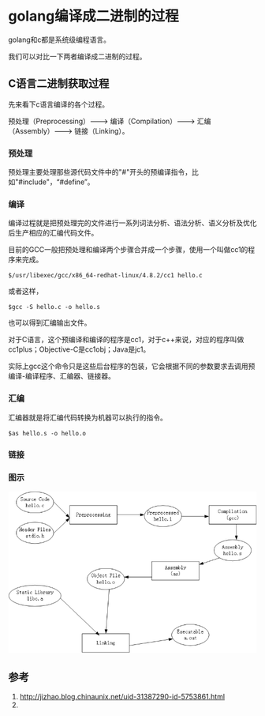 # golang编译成二进制的过程

golang和c都是系统级编程语言。

我们可以对比一下两者编译成二进制的过程。

## C语言二进制获取过程

先来看下c语言编译的各个过程。

预处理（Preprocessing）---> 编译（Compilation）---> 汇编（Assembly）---> 链接（Linking）。

### 预处理

预处理主要处理那些源代码文件中的"#"开头的预编译指令，比如"#include"，“#define”。

### 编译

编译过程就是把预处理完的文件进行一系列词法分析、语法分析、语义分析及优化后生产相应的汇编代码文件。

目前的GCC一般把预处理和编译两个步骤合并成一个步骤，使用一个叫做cc1的程序来完成。

```shell
$/usr/libexec/gcc/x86_64-redhat-linux/4.8.2/cc1 hello.c
```

或者这样，

```shell
$gcc -S hello.c -o hello.s
```

也可以得到汇编输出文件。

对于C语言，这个预编译和编译的程序是cc1，对于c++来说，对应的程序叫做cc1plus；Objective-C是cc1obj；Java是jc1。

实际上gcc这个命令只是这些后台程序的包装，它会根据不同的参数要求去调用预编译-编译程序、汇编器、链接器。

### 汇编

汇编器就是将汇编代码转换为机器可以执行的指令。

```shell
$as hello.s -o hello.o	
```



### 链接



### 图示

![](https://raw.githubusercontent.com/ernest-dzf/docs/master/pic/bianyi.png)

## 参考

1. http://jizhao.blog.chinaunix.net/uid-31387290-id-5753861.html
2. 

